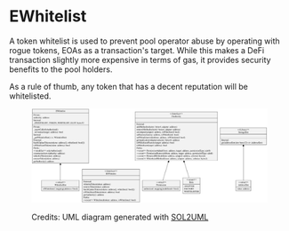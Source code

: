 # EWhitelist

A token whitelist is used to prevent pool operator abuse by operating with rogue tokens, EOAs as a transaction's target. While this makes a DeFi transaction slightly more expensive in terms of gas, it provides security benefits to the pool holders.

As a rule of thumb, any token that has a decent reputation will be whitelisted.

<figure><img src="../../../.gitbook/assets/ewhitelist.svg" alt=""><figcaption><p>Credits: UML diagram generated with <a href="https://github.com/naddison36/sol2uml">SOL2UML</a></p></figcaption></figure>
